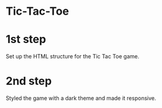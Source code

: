 # Tic-Tac-Toe

# 1st step

Set up the HTML structure for the Tic Tac Toe game.

# 2nd step

Styled the game with a dark theme and made it responsive.